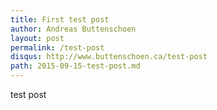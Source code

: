 ```yaml
---
title: First test post
author: Andreas Buttenschoen
layout: post
permalink: /test-post
disqus: http://www.buttenschoen.ca/test-post
path: 2015-09-15-test-post.md
---
```


test post
